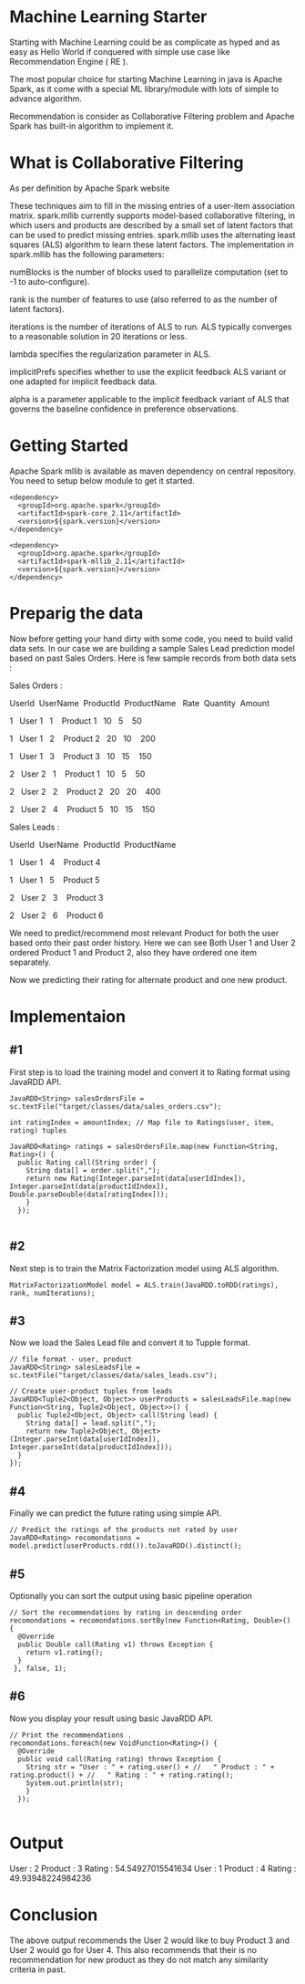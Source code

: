 # Machine Learning Starter


Starting with Machine Learning could be as complicate as hyped and as easy as Hello World if conquered with simple use case like Recommendation Engine ( RE ). 

The most popular choice for starting Machine Learning in java is Apache Spark, as it come with a special ML library/module with lots of simple to advance algorithm.

Recommendation is consider as Collaborative Filtering problem and Apache Spark has built-in algorithm to implement it.

# What is Collaborative Filtering

As per definition by Apache Spark website

These techniques aim to fill in the missing entries of a user-item association matrix. spark.mllib currently supports model-based collaborative filtering, in which users and products are described by a small set of latent factors that can be used to predict missing entries. spark.mllib uses the alternating least squares (ALS) algorithm to learn these latent factors. The implementation in spark.mllib has the following parameters:

numBlocks is the number of blocks used to parallelize computation (set to -1 to auto-configure).

rank is the number of features to use (also referred to as the number of latent factors). 

iterations is the number of iterations of ALS to run. ALS typically converges to a reasonable solution in 20 iterations or less. 

lambda specifies the regularization parameter in ALS. 

implicitPrefs specifies whether to use the explicit feedback ALS variant or one adapted for implicit feedback data. 

alpha is a parameter applicable to the implicit feedback variant of ALS that governs the baseline confidence in preference observations. 

# Getting Started

Apache Spark mllib is available as maven dependency on central repository. You need to setup below module to get it started. 

```
<dependency> 
  <groupId>org.apache.spark</groupId>  
  <artifactId>spark-core_2.11</artifactId>  
  <version>${spark.version}</version> 
</dependency>

<dependency>  
  <groupId>org.apache.spark</groupId>  
  <artifactId>spark-mllib_2.11</artifactId>  
  <version>${spark.version}</version> 
</dependency>  

 ```

# Preparig the data

Now before getting your hand dirty with some code, you need to build valid data sets. 
In our case we are building a sample Sales Lead prediction model based on past Sales Orders. 
Here is few sample records from both data sets :


Sales Orders :


UserId  UserName       ProductId     ProductName   Rate  Quantity  Amount

1       User 1         1             Product 1     10    5         50

1       User 1         2             Product 2     20    10        200

1       User 1         3             Product 3     10    15        150

2       User 2         1             Product 1     10    5         50

2       User 2         2             Product 2     20    20        400

2       User 2         4             Product 5     10    15        150


Sales Leads :


UserId  UserName      ProductId     ProductName

1       User 1        4             Product 4

1       User 1        5             Product 5

2       User 2        3             Product 3

2       User 2        6             Product 6


We need to predict/recommend most relevant Product for both the user based onto their past order history. Here we can see Both User 1 and User 2 ordered Product 1 and Product 2, also they have ordered one item separately. 

Now we predicting their rating for alternate product and one new product.

# Implementaion

## #1

First step is to load the training model and convert it to Rating format using JavaRDD API.

```
JavaRDD<String> salesOrdersFile = sc.textFile("target/classes/data/sales_orders.csv");

int ratingIndex = amountIndex; // Map file to Ratings(user, item, rating) tuples 

JavaRDD<Rating> ratings = salesOrdersFile.map(new Function<String, Rating>() {  
  public Rating call(String order) {   
    String data[] = order.split(",");   
    return new Rating(Integer.parseInt(data[userIdIndex]), Integer.parseInt(data[productIdIndex]), Double.parseDouble(data[ratingIndex]));  
    } 
  });
  
```

## #2

Next step is to train the Matrix Factorization model using ALS algorithm.

```
MatrixFactorizationModel model = ALS.train(JavaRDD.toRDD(ratings), rank, numIterations); 
```

## #3

Now we load the Sales Lead file and convert it to Tupple format.

```
// file format - user, product 
JavaRDD<String> salesLeadsFile = sc.textFile("target/classes/data/sales_leads.csv");

// Create user-product tuples from leads
JavaRDD<Tuple2<Object, Object>> userProducts = salesLeadsFile.map(new Function<String, Tuple2<Object, Object>>() {  
  public Tuple2<Object, Object> call(String lead) {   
    String data[] = lead.split(",");   
    return new Tuple2<Object, Object>(Integer.parseInt(data[userIdIndex]), Integer.parseInt(data[productIdIndex]));  
  } 
});

```

## #4

Finally we can predict the future rating using simple API.

```
// Predict the ratings of the products not rated by user 
JavaRDD<Rating> recomondations = model.predict(userProducts.rdd()).toJavaRDD().distinct();

```

## #5

Optionally you can sort the output using basic pipeline operation

```
// Sort the recommendations by rating in descending order 
recomondations = recomondations.sortBy(new Function<Rating, Double>() {  
  @Override  
  public Double call(Rating v1) throws Exception {   
    return v1.rating();  
  }
 }, false, 1);

```

## #6

Now you display your result using basic JavaRDD API.

```
// Print the recommendations . 
recomondations.foreach(new VoidFunction<Rating>() {  
  @Override  
  public void call(Rating rating) throws Exception {   
    String str = "User : " + rating.user() + //   " Product : " + rating.product() + //   " Rating : " + rating.rating();   
    System.out.println(str);  
    } 
  });
  
```


# Output
User : 2 Product : 3 Rating : 54.54927015541634
User : 1 Product : 4 Rating : 49.93948224984236

# Conclusion
The above output recommends the User 2 would like to buy Product 3 and  User 2 would go for User 4. 
This also recommends that their is no recommendation for new product as they do not match any similarity criteria in past.
